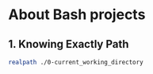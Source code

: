 # About Bash projects

## 1. Knowing Exactly Path
```bash
realpath ./0-current_working_directory
```